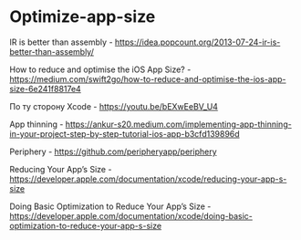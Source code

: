 # Optimize-app-size

IR is better than assembly - https://idea.popcount.org/2013-07-24-ir-is-better-than-assembly/

How to reduce and optimise the iOS App Size? - https://medium.com/swift2go/how-to-reduce-and-optimise-the-ios-app-size-6e241f8817e4

По ту сторону Xcode - https://youtu.be/bEXwEeBV_U4

App thinning - https://ankur-s20.medium.com/implementing-app-thinning-in-your-project-step-by-step-tutorial-ios-app-b3cfd139896d

Periphery - https://github.com/peripheryapp/periphery

Reducing Your App’s Size - https://developer.apple.com/documentation/xcode/reducing-your-app-s-size

Doing Basic Optimization to Reduce Your App’s Size - https://developer.apple.com/documentation/xcode/doing-basic-optimization-to-reduce-your-app-s-size
